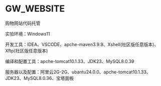 # GW_WEBSITE
购物网站代码托管



实验环境：Windows11

开发工具：IDEA、VSCODE、apche-maven3.9.9、Xshell(社区版任意版本)、Xftp(社区版任意版本)

编译和配置工具：apche-tomcat10.1.33、JDK23、MySQL8.0.39

服务器以及配置：阿里云2G-2G、ubantu24.0.0、apche-tomcat10.1.33、JDK23、MySQL8.0.36、宝塔面板
